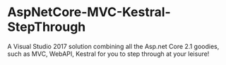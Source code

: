 # AspNetCore-MVC-Kestral-StepThrough
A Visual Studio 2017 solution combining all the Asp.net Core 2.1 goodies, such as MVC, WebAPI, Kestral for you to step through at your leisure!
